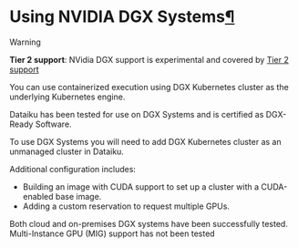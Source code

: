 Using NVIDIA DGX Systems[¶](#using-nvidia-dgx-systems "Permalink to this heading")
==================================================================================



Warning


**Tier 2 support**: NVidia DGX support is experimental and covered by [Tier 2 support](../../troubleshooting/support-tiers.html)



You can use containerized execution using DGX Kubernetes cluster as the underlying Kubernetes engine.


Dataiku has been tested for use on DGX Systems and is certified as DGX\-Ready Software.


To use DGX Systems you will need to add DGX Kubernetes cluster as an unmanaged cluster in Dataiku.


Additional configuration includes:


* Building an image with CUDA support to set up a cluster with a CUDA\-enabled base image.
* Adding a custom reservation to request multiple GPUs.


Both cloud and on\-premises DGX systems have been successfully tested. Multi\-Instance GPU (MIG) support has not been tested